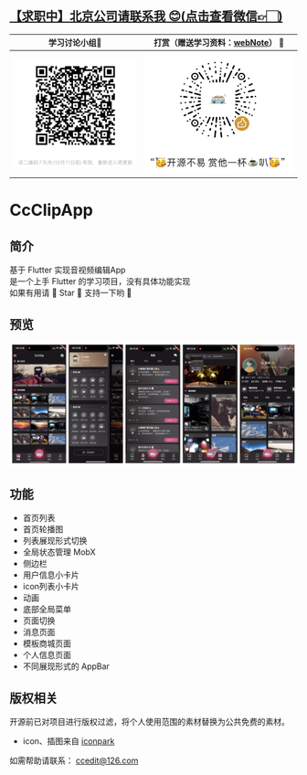 ## [【求职中】北京公司请联系我 😊(点击查看微信👉🏻)](https://github.com/Cc-Edit/Cc-Edit/blob/main/public/wechat.png)

|                                      学习讨论小组🍻                                      |   打赏（赠送学习资料：[webNote](https://github.com/Cc-Edit/webNote)） :confetti_ball:    | 
|:----------------------------------------------------------------------------------:|:---------------------------------------------------------------------:| 
| ![wechat.png](https://github.com/Cc-Edit/Cc-Edit/blob/main/public/CcClip.png) |     ![img.png](https://github.com/Cc-Edit/Cc-Edit/blob/main/public/img.png)  |


# CcClipApp

## 简介
基于 Flutter 实现音视频编辑App <br/>
是一个上手 Flutter 的学习项目，没有具体功能实现 <br/>
如果有用请 🌟 Star 🌟 支持一下哟 🫣 <br/>

## 预览
![wechat.png](https://github.com/Cc-Edit/CcClipApp/blob/main/preview.png)

## 功能
- 首页列表
- 首页轮播图
- 列表展现形式切换
- 全局状态管理 MobX
- 侧边栏
- 用户信息小卡片
- icon列表小卡片
- 动画
- 底部全局菜单
- 页面切换
- 消息页面
- 模板商城页面
- 个人信息页面
- 不同展现形式的 AppBar

## 版权相关
  开源前已对项目进行版权过滤，将个人使用范围的素材替换为公共免费的素材。
  - icon、插图来自 [iconpark](https://iconpark.oceanengine.com/official)


如需帮助请联系： ccedit@126.com

